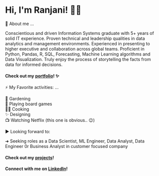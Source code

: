 # Hi, I'm Ranjani! 👋🏼 

💬 About me ...

Conscientious and driven Information Systems graduate with 5+ years of solid IT experience. Proven technical and leadership qualities in data analytics and management environments. Experienced in presenting to higher executive and collaboration across global teams. Proficient in Python, Pandas, R, SQL, Forecasting, Machine Learning algorithms and Data Visualization. Truly enjoy the process of storytelling the facts from data for informed decisions.

#### Check out my [portfolio](https://ranjanianjurvenkatraman.github.io/)! ✨

⚡ My Favorite activities: ...

:seedling: Gardening<br>:game_die: Playing board games<br>:woman_cook: Cooking<br>:sparkles: Designing<br>:tv: Watching Netflix (this one is obvious.. :wink:)

:arrow_forward: Looking forward to:

➜ Seeking roles as a Data Scientist, ML Engineer, Data Analyst, Data Engineer 0r Business Analyst in customer focused company

#### Check out my [projects](https://github.com/RanjaniAnjurVenkatraman?tab=repositories)!

#### Connect with me on [LinkedIn](https://www.linkedin.com/in/ranjani-anjur-venkatraman-a482a912b/)!

<!--
**RanjaniAnjurVenkatraman/RanjaniAnjurVenkatraman** is a ✨ _special_ ✨ repository because its `README.md` (this file) appears on your GitHub profile.

Here are some ideas to get you started:

- 🔭 I’m currently working on ...
- 🌱 I’m currently learning ...
- 👯 I’m looking to collaborate on ...
- 🤔 I’m looking for help with ...
- 💬 Ask me about ...
- 📫 How to reach me: ...
- 😄 Pronouns: ...
- ⚡ Fun fact: ...
-->
